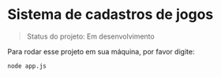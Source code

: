 <h1>Sistema de cadastros de jogos</h1>

> Status do projeto: Em desenvolvimento

Para rodar esse projeto em sua máquina, por favor digite:
```
node app.js
```
